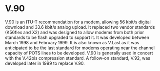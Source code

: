 # V.90


V.90 is an ITU-T recommendation for a modem, allowing 56 kbit/s digital
download and 33.6 kbit/s analog upload. It replaced two vendor standards
(K56flex and X2) and was designed to allow modems from both prior
standards to be flash upgraded to support it. It was developed between
March 1998 and February 1999. It is also known as V.Last as it was
anticipated to be the last standard for modems operating near the
channel capacity of POTS lines to be developed. V.90 is generally used
in concert with the V.42bis compression standard. A follow-on standard,
V.92, was developed later in 1999 to replace V.90.

